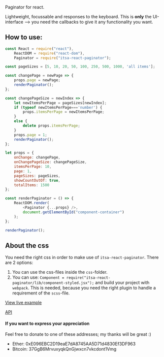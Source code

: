 Paginator for react.

Lightweight, focussable and responses to the keyboard.
This is **only** the UI-interface --> you need the callbacks to give it any functionality you want.

## How to use:

```js
const React = require("react"),
    ReactDOM = require("react-dom"),
    Paginator = require("itsa-react-paginator");

const pageSizes = [5, 10, 20, 50, 100, 250, 500, 1000, 'all items'];

const changePage = newPage => {
    props.page = newPage;
    renderPaginator();
};

const changePageSize = newIndex => {
    let newItemsPerPage = pageSizes[newIndex];
    if (typeof newItemsPerPage==='number') {
        props.itemsPerPage = newItemsPerPage;
    }
    else {
        delete props.itemsPerPage;
    }
    props.page = 1;
    renderPaginator();
};

let props = {
    onChange: changePage,
    onChangePageSize: changePageSize,
    itemsPerPage: 10,
    page: 1,
    pageSizes: pageSizes,
    showCountOutOf: true,
    totalItems: 1500
};

const renderPaginator = () => {
    ReactDOM.render(
        <Paginator {...props} />,
        document.getElementById("component-container")
    );
};

renderPaginator();
```

## About the css

You need the right css in order to make use of `itsa-react-paginator`. There are 2 options:

1. You can use the css-files inside the `css`-folder.
2. You can use: `Component = require("itsa-react-paginator/lib/component-styled.jsx");` and build your project with `webpack`. This is needed, because you need the right plugin to handle a requirement of the `scss`-file.


[View live example](http://projects.itsasbreuk.nl/react-components/itsa-paginator/component.html)

[API](http://projects.itsasbreuk.nl/react-components/itsa-paginator/api/)


#### If you want to express your appreciation

Feel free to donate to one of these addresses; my thanks will be great :)

* Ether: 0xE096EBC2D19eaE7dA8745AA5D71d4830Ef3DF963
* Bitcoin: 37GgB6MrvuxyqkQnGjwxcn7vkcdont1Vmg
